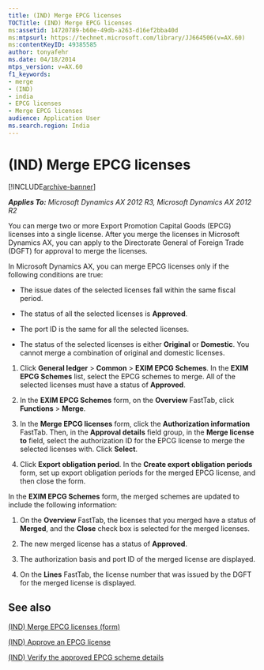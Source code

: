 ```yaml
---
title: (IND) Merge EPCG licenses
TOCTitle: (IND) Merge EPCG licenses
ms:assetid: 14720789-b60e-49db-a263-d16ef2bba40d
ms:mtpsurl: https://technet.microsoft.com/library/JJ664506(v=AX.60)
ms:contentKeyID: 49385585
author: tonyafehr
ms.date: 04/18/2014
mtps_version: v=AX.60
f1_keywords:
- merge
- (IND)
- india
- EPCG licenses
- Merge EPCG licenses
audience: Application User
ms.search.region: India
---
```


# (IND) Merge EPCG licenses 


[!INCLUDE[archive-banner](includes/archive-banner.md)]


_**Applies To:** Microsoft Dynamics AX 2012 R3, Microsoft Dynamics AX 2012 R2_

You can merge two or more Export Promotion Capital Goods (EPCG) licenses into a single license. After you merge the licenses in Microsoft Dynamics AX, you can apply to the Directorate General of Foreign Trade (DGFT) for approval to merge the licenses.

In Microsoft Dynamics AX, you can merge EPCG licenses only if the following conditions are true:

  - The issue dates of the selected licenses fall within the same fiscal period.

  - The status of all the selected licenses is **Approved**.

  - The port ID is the same for all the selected licenses.

  - The status of the selected licenses is either **Original** or **Domestic**. You cannot merge a combination of original and domestic licenses.

<!-- end list -->

1.  Click **General ledger** \> **Common** \> **EXIM EPCG Schemes**. In the **EXIM EPCG Schemes** list, select the EPCG schemes to merge. All of the selected licenses must have a status of **Approved**.

2.  In the **EXIM EPCG Schemes** form, on the **Overview** FastTab, click **Functions** \> **Merge**.

3.  In the **Merge EPCG licenses** form, click the **Authorization information** FastTab. Then, in the **Approval details** field group, in the **Merge license to** field, select the authorization ID for the EPCG license to merge the selected licenses with. Click **Select**.

4.  Click **Export obligation period**. In the **Create export obligation periods** form, set up export obligation periods for the merged EPCG license, and then close the form.

In the **EXIM EPCG Schemes** form, the merged schemes are updated to include the following information:

1.  On the **Overview** FastTab, the licenses that you merged have a status of **Merged**, and the **Close** check box is selected for the merged licenses.

2.  The new merged license has a status of **Approved**.

3.  The authorization basis and port ID of the merged license are displayed.

4.  On the **Lines** FastTab, the license number that was issued by the DGFT for the merged license is displayed.

## See also

[(IND) Merge EPCG licenses (form)](https://technet.microsoft.com/library/jj678008\(v=ax.60\))

[(IND) Approve an EPCG license](ind-approve-an-epcg-license.md)

[(IND) Verify the approved EPCG scheme details](ind-verify-the-approved-epcg-scheme-details.md)

  


